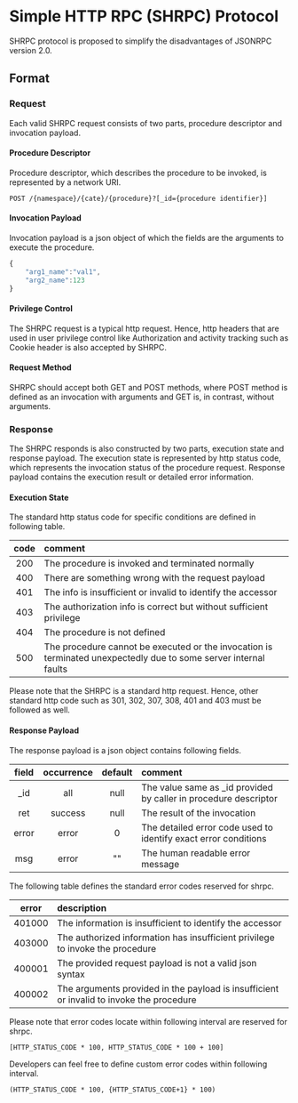 # Simple HTTP RPC (SHRPC) Protocol #
SHRPC protocol is proposed to simplify the disadvantages of JSONRPC version 2.0.
 


## Format ##
### Request ###
Each valid SHRPC request consists of two parts, procedure descriptor and invocation payload.

#### Procedure Descriptor ####
Procedure descriptor, which describes the procedure to be invoked, is represented by a network URI.

```http
POST /{namespace}/{cate}/{procedure}?[_id={procedure identifier}]
```

#### Invocation Payload ####
Invocation payload is a json object of which the fields are the arguments to execute the procedure.

```javascript
{
	"arg1_name":"val1",
	"arg2_name":123
}
```

#### Privilege Control ####
The SHRPC request is a typical http request. Hence, http headers that are used in user privilege control like Authorization and activity tracking such as Cookie header is also accepted by SHRPC.

#### Request Method ####
SHRPC should accept both GET and POST methods, where POST method is defined as an invocation with arguments and GET is, in contrast, without arguments.




### Response ###
The SHRPC responds is also constructed by two parts, execution state and response payload. The execution state is represented by http status code, which represents the invocation status of the procedure request. Response payload contains the execution result or detailed error information.

#### Execution State ####
The standard http status code for specific conditions are defined in following table.

| code | comment |
|:------------:|:-------|
| 200 | The procedure is invoked and terminated normally |
| 400 | There are something wrong with the request payload |
| 401 | The info is insufficient or invalid to identify the accessor |
| 403 | The authorization info is correct but without sufficient privilege |
| 404 | The procedure is not defined |
| 500 | The procedure cannot be executed or the invocation is terminated unexpectedly due to some server internal faults |

Please note that the SHRPC is a standard http request. Hence, other standard http code such as 301, 302, 307, 308, 401 and 403 must be followed as well.

#### Response Payload ####
The response payload is a json object contains following fields.

| field  | occurrence | default | comment |
|:------:|:----------:|:-------------:|:--------|
| \_id   | all		  | null          | The value same as \_id provided by caller in procedure descriptor |
| ret    | success    | null          | The result of the invocation |
| error	 | error      | 0             | The detailed error code used to identify exact error conditions |
| msg	 | error	  | ""  | The human readable error message |



The following table defines the standard error codes reserved for shrpc.

| error | description |
|:----------:|:--------|
| 401000  | The information is insufficient to identify the accessor |
| 403000  | The authorized information has insufficient privilege to invoke the procedure |
| 400001  | The provided request payload is not a valid json syntax |
| 400002  | The arguments provided in the payload is insufficient or invalid to invoke the procedure |

Please note that error codes locate within following interval are reserved for shrpc.
```
[HTTP_STATUS_CODE * 100, HTTP_STATUS_CODE * 100 + 100]
```

Developers can feel free to define custom error codes within following interval.
```
(HTTP_STATUS_CODE * 100, {HTTP_STATUS_CODE+1} * 100)
```
